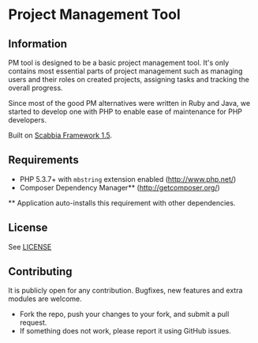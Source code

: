 Project Management Tool
=======================

Information
-----------

PM tool is designed to be a basic project management tool. It's only contains most essential parts of project management such as managing users and their roles on created projects, assigning tasks and tracking the overall progress.

Since most of the good PM alternatives were written in Ruby and Java, we started to develop one with PHP to enable ease of maintenance for PHP developers.

Built on [Scabbia Framework 1.5](https://github.com/larukedi/Scabbia-Framework).


Requirements
------------
* PHP 5.3.7+ with `mbstring` extension enabled (http://www.php.net/)
* Composer Dependency Manager** (http://getcomposer.org/)

** Application auto-installs this requirement with other dependencies.


License
-------
See [LICENSE](LICENSE)


Contributing
------------
It is publicly open for any contribution. Bugfixes, new features and extra modules are welcome.

* Fork the repo, push your changes to your fork, and submit a pull request.
* If something does not work, please report it using GitHub issues.
